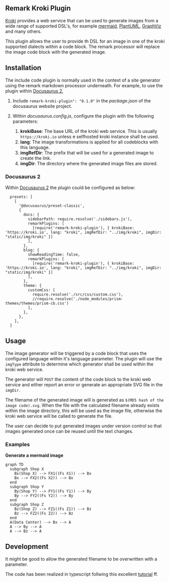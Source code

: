 ## Remark Kroki Plugin 

[Kroki](https://kroki.io/) provides a web service that can be used to generate images from a wide range of supported DSL's, for example [mermaid](https://mermaid-js.github.io/mermaid/#/), [PlantUML](https://plantuml.com/en/), [GraphViz](https://graphviz.org/) and many others. 

This plugin allows the user to provide th DSL for an image in one of the kroki supported dialects within a code block. The remark processor will replace the image code block with the generated image. 

## Installation

The include code plugin is normally used in the context of a site generator using the remark markdown processor underneath. For example, to use the plugin within [Docusaurus 2](https://v2.docusaurus.io/), 

1. Include `remark-kroki-plugin": "0.1.0"` in the _package.json_ of the docusaurus website project. 
1. Within _docusaurus.config.js_, configure the plugin with the following parameters:

   1. __krokiBase__: The base URL of the kroki web service. This is usually `https://kroki.io` unless e selfhosted kroki instance shall be used. 
   1. __lang__: The image transformations is applied for all codeblocks with this language. 
   1. __imgRefDir__: The prefix that will be used for a generated image to create the link. 
   1. __imgDir__: The directory where the generated image files are stored.

### Docusaurus 2 

Within [Docusaurus 2](https://v2.docusaurus.io/) the plugin could be configured as below:

```
  presets: [
    [
      '@docusaurus/preset-classic',
      {
        docs: {
          sidebarPath: require.resolve('./sidebars.js'),
          remarkPlugins: [
            [require('remark-kroki-plugin'), { krokiBase: 'https://kroki.io', lang: "kroki", imgRefDir: "../img/kroki", imgDir: "static/img/kroki" }]
          ],
        },
        blog: {
          showReadingTime: false,
          remarkPlugins: [
            [require('remark-kroki-plugin'), { krokiBase: 'https://kroki.io', lang: "kroki", imgRefDir: "../img/kroki", imgDir: "static/img/kroki" }]
          ],
        },
        theme: {
          customCss: [
            require.resolve('./src/css/custom.css'),
            //require.resolve('./node_modules/prism-themes/themes/prism-cb.css')
          ],
        },
      },
    ],
  ]
```

## Usage

The image generator will be triggered by a code block that uses the configured language within it's language parameter. The plugin will use the `imgType` attribute to determine which generator shall be used within the kroki web service. 

The generator will `POST` the content of the code block to the kroki web service and either report an error 
or generate an appropriate SVG file in the `imgDir`.

The filename of the generated image will is generated as `$(MD5 hash of the image code).svg`. When the file with the calculated filename already exists within the image directory, this will be used as the image file, otherwise 
the kroki web service will be called to generate the file. 

The user can decide to put generated images under version control so that images generated once can be reused until the text changes. 

### Examples

__Generate a mermaid image__

```kroki imgType="mermaid" imgTitle="Collaborating containers"
graph TD
  subgraph Shop X
    Bx(Shop X) --> FX1((Fs X1)) --> Bx
    Bx --> FX2((Fs X2)) --> Bx
  end
  subgraph Shop Y
    By(Shop Y) --> FY1((Fs Y1)) --> By
    By --> FY2((Fs Y2)) --> By
  end
  subgraph Shop Z
    Bz(Shop Z) --> FZ1((Fs Z1)) --> Bz
    Bz --> FZ2((Fs Z2)) --> Bz
  end
  A(Data Center) --> Bx --> A
  A --> By --> A
  A --> Bz --> A
```

## Development 

It might be good to allow the generated filename to be overwritten with a parameter.

The code has been realized in typescript follwing this excellent [tutorial](https://www.huy.dev/2018-05-remark-gatsby-plugin-part-1/) ff.

